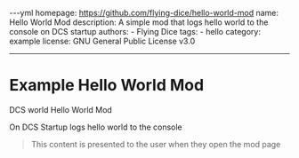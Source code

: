 ---yml
homepage: https://github.com/flying-dice/hello-world-mod
name: Hello World Mod
description: A simple mod that logs hello world to the console on DCS startup
authors:
    - Flying Dice
tags: 
    - hello
category: example
license: GNU General Public License v3.0

---
# Example Hello World Mod

DCS world Hello World Mod

On DCS Startup logs hello world to the console

> This content is presented to the user when they open the mod page
